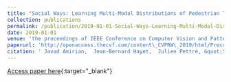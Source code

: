 ```yaml
---
title: "Social Ways: Learning Multi-Modal Distributions of Pedestrian Trajectories With GANs"
collection: publications
permalink: /publication/2019-01-01-Social-Ways-Learning-Multi-Modal-Distributions-of-Pedestrian-Trajectories-With-GANs
date: 2019-01-01
venue: 'the proceedings of IEEE Conference on Computer Vision and Pattern Recognition Workshops, CVPR Workshops 2019, Long Beach, CA, USA, June 16-20, 2019'
paperurl: 'http://openaccess.thecvf.com/content\_CVPRW\_2019/html/Precognition/Amirian\_Social\_Ways\_Learning\_Multi-Modal\_Distributions\_of\_Pedestrian\_Trajectories\_With\_GANs\_CVPRW\_2019\_paper.html'
citation: ' Javad Amirian,  Jean-Bernard Hayet,  Julien Pettré, &quot;Social Ways: Learning Multi-Modal Distributions of Pedestrian Trajectories With GANs.&quot; the proceedings of IEEE Conference on Computer Vision and Pattern Recognition Workshops, CVPR Workshops 2019, Long Beach, CA, USA, June 16-20, 2019, 2019.'
---
```

[Access paper here](http://openaccess.thecvf.com/content\_CVPRW\_2019/html/Precognition/Amirian\_Social\_Ways\_Learning\_Multi-Modal\_Distributions\_of\_Pedestrian\_Trajectories\_With\_GANs\_CVPRW\_2019\_paper.html){:target="_blank"}
